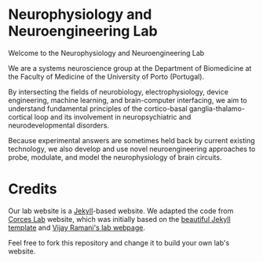 # Neurophysiology and Neuroengineering Lab

Welcome to the Neurophysiology and Neuroengineering Lab

We are a systems neuroscience group at the Department of Biomedicine at the Faculty of Medicine of the University of Porto (Portugal).

By intersecting the fields of neurobiology, electrophysiology, device engineering, machine learning, and brain-computer interfacing, we aim to understand fundamental principles of the cortico-basal ganglia-thalamo-cortical loop and its involvement in neuropsychiatric and neurodevelopmental disorders.

Because experimental answers are sometimes held back by current existing technology, we also develop and use novel neuroengineering approaches to probe, modulate, and model the neurophysiology of brain circuits. 

# Credits

Our lab website is a [Jekyll][]-based website. We adapted the code from [Corces Lab][] website, which was initially based on the [beautiful Jekyll template][] and [Vijay Ramani's lab webpage][].

Feel free to fork this repository and change it to build your own lab's website.

[Jekyll]: http://jekyllrb.com/
[bibble]: https://github.com/sampsyo/bibble/
[Corces Lab]: https://www.corceslab.com/
[beautiful Jekyll template]: https://beautifuljekyll.com/
[Vijay Ramani's lab webpage]: https://kamakshi.ucsf.edu/

